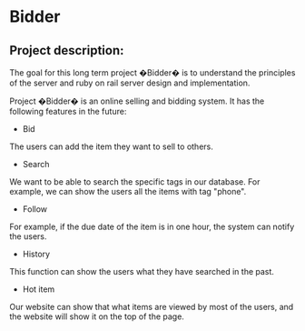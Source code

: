 # Bidder

## Project description:

The goal for this long term project �Bidder� is to understand the principles of the server and ruby on rail server design and implementation. 

Project �Bidder� is an online selling and bidding system. It has the following features in the future:

* Bid

The users can add the item they want to sell to others.

* Search

We want to be able to search the specific tags in our database. For example, we can show the users all the items with tag "phone".

* Follow

For example, if the due date of the item is in one hour, the system can notify the users.

* History

This function can show the users what they have searched in the past.

* Hot item  

Our website can show that what items are viewed by most of the users, and the website will show it on the top of the page.


